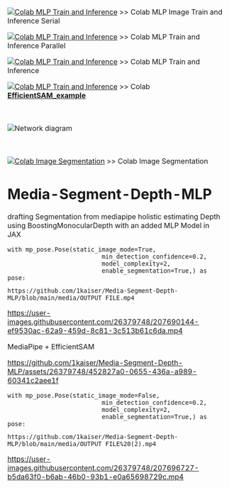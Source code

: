 <table>
<thead>
<tr>
<td>



[![Colab MLP Train and Inference](https://colab.research.google.com/assets/colab-badge.svg)](https://colab.research.google.com/github/1kaiser/Media-Segment-Depth-MLP/blob/main/MLP_Image_JAX.ipynb) >> Colab MLP Image Train and Inference Serial


[![Colab MLP Train and Inference](https://colab.research.google.com/assets/colab-badge.svg)](https://colab.research.google.com/github/1kaiser/Media-Segment-Depth-MLP/blob/main/MLP_Image_training_Parallel.ipynb) >> Colab MLP Train and Inference Parallel



[![Colab MLP Train and Inference](https://colab.research.google.com/assets/colab-badge.svg)](https://colab.research.google.com/github/1kaiser/Media-Segment-Depth-MLP/blob/main/MLP_Image_Train_Inference_JAX.ipynb) >> Colab MLP Train and Inference


[![Colab MLP Train and Inference](https://colab.research.google.com/assets/colab-badge.svg)](https://colab.research.google.com/github/1kaiser/Media-Segment-Depth-MLP/blob/main/EfficientSAM_example.ipynb) >> Colab **[EfficientSAM_example](https://github.com/yformer/EfficientSAM)**


</td>
</tr>
</tbody>
</table>


<table>
<thead>
<tr>
<td>




![Network diagram](https://user-images.githubusercontent.com/3310961/85066930-ad444580-b164-11ea-9cc0-17494679e71f.png)


</td>
</tr>
</tbody>
</table>


<table>
<thead>
<tr>
<td>





[![Colab Image Segmentation](https://colab.research.google.com/assets/colab-badge.svg)](https://colab.research.google.com/github/1kaiser/Media-Segment-Depth-MLP/blob/main/Segmentation_Depth_MLP.ipynb) >> Colab Image Segmentation




# Media-Segment-Depth-MLP
drafting Segmentation from mediapipe holistic estimating Depth using BoostingMonocularDepth with an added MLP Model in JAX

```
with mp_pose.Pose(static_image_mode=True, 
                          min_detection_confidence=0.2,
                          model_complexity=2, 
                          enable_segmentation=True,) as pose:
```
```
https://github.com/1kaiser/Media-Segment-Depth-MLP/blob/main/media/OUTPUT_FILE.mp4
```
https://user-images.githubusercontent.com/26379748/207690144-ef9530ac-62a9-459d-8c81-3c513b61c6da.mp4

MediaPipe + EfficientSAM

https://github.com/1kaiser/Media-Segment-Depth-MLP/assets/26379748/452827a0-0655-436a-a989-60341c2aee1f




```
with mp_pose.Pose(static_image_mode=False, 
                          min_detection_confidence=0.2,
                          model_complexity=2, 
                          enable_segmentation=True,) as pose:
```
```
https://github.com/1kaiser/Media-Segment-Depth-MLP/blob/main/media/OUTPUT_FILE%20(2).mp4
```
https://user-images.githubusercontent.com/26379748/207696727-b5da63f0-b6ab-46b0-93b1-e0a65698729c.mp4




</td>
</tr>
</tbody>
</table>
